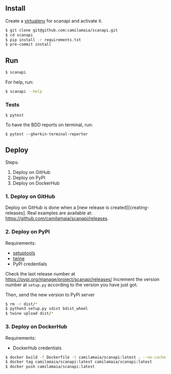 ## Install

Create a [virtualenv][virtualenv] for scanapi and activate it.

```bash
$ git clone git@github.com:camilamaia/scanapi.git
$ cd scanapi
$ pip install -r requirements.txt
$ pre-commit install
```

## Run

```bash
$ scanapi
```

For help, run:

```bash
$ scanapi --help
```

### Tests


```
$ pytest
```

To have the BDD reports on terminal, run:

```
$ pytest --gherkin-terminal-reporter
```

## Deploy

Steps:
1. Deploy on GitHub
2. Deploy on PyPI
3. Deploy on DockerHub

### 1. Deploy on GitHub

Deploy on GitHub is done when a [new release is created][creating-releases]. Real examples are available at: https://github.com/camilamaia/scanapi/releases.

### 2. Deploy on PyPI

Requirements:

- [setuptools][setuptools]
- [twine][twine]
- PyPI credentials

Check the last release number at https://pypi.org/manage/project/scanapi/releases/
Increment the version number at `setup.py` according to the version you have just got.

Then, send the new version to PyPi server

```bash
$ rm -r dist/*
$ python3 setup.py sdist bdist_wheel
$ twine upload dist/*
```

### 3. Deploy on DockerHub

Requirements:

- DockerHub credentials

```bash
$ docker build -f Dockerfile -t camilamaia/scanapi:latest . --no-cache
$ docker tag camilamaia/scanapi:latest camilamaia/scanapi:latest
$ docker push camilamaia/scanapi:latest
```

[virtualenv]: https://virtualenv.pypa.io/en/latest/
[setuptools]: https://packaging.python.org/key_projects/#setuptools
[twine]: https://packaging.python.org/key_projects/#twine
